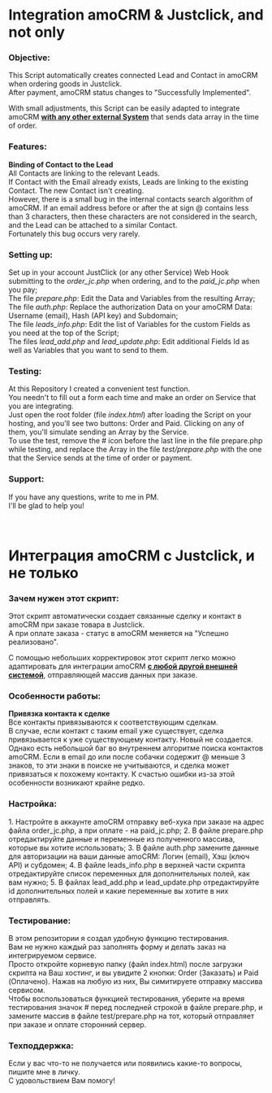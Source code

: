 <h1>Integration amoCRM & Justclick, and not only</h1>

<h3>Objective:</h3>

This Script automatically creates connected Lead and Contact in amoCRM when ordering goods in Justclick.
<br/>After payment, amoCRM status changes to "Successfully Implemented".

With small adjustments, this Script can be easily adapted to integrate amoCRM <b><u>with any other external System</u></b> that sends data array in the time of order.

<h3>Features:</h3>

<b>Binding of Contact to the Lead</b>
<br/>All Contacts are linking to the relevant Leads.
<br/>If Contact with the Email already exists, Leads are linking to the existing Contact. The new Contact isn't creating.
<br/>However, there is a small bug in the internal contacts search algorithm of amoCRM. If an email address before or after the at sign @ contains less than 3 characters, then these characters are not considered in the search, and the Lead can be attached to a similar Contact. <br/>Fortunately this bug occurs very rarely.

<h3>Setting up:</h3>

Set up in your account JustClick (or any other Service) Web Hook submitting to the <i>order_jc.php</i> when ordering, and to the <i>paid_jc.php</i> when you pay;
<br/>The file <i>prepare.php</i>: Edit the Data and Variables from the resulting Array;
<br/>The file <i>auth.php</i>: Replace the authorization Data on your amoCRM Data: Username (email), Hash (API key) and Subdomain;
<br/>The file <i>leads_info.php</i>: Edit the list of Variables for the custom Fields as you need at the top of the Script;
<br/>The files <i>lead_add.php</i> and <i>lead_update.php</i>: Edit additional Fields Id as well as Variables that you want to send to them.

<h3>Testing:</h3>

At this Repository I created a convenient test function.
<br/>You needn't to fill out a form each time and make an order on Service that you are integrating.
<br/>Just open the root folder (file <i>index.html</i>) after loading the Script on your hosting, and you'll see two buttons: Order and Paid. Clicking on any of them, you'll simulate sending an Array by the Service.
<br/>To use the test, remove the # icon before the last line in the file prepare.php while testing, and replace the Array in the file <i>test/prepare.php</i> with the one that the Service sends at the time of order or payment.

<h3>Support:</h3>

If you have any questions, write to me in PM.
<br>I'll be glad to help you!
<br/><br/><br/>


<h1>Интеграция amoCRM с Justclick, и не только</h1>

<h3>Зачем нужен этот скрипт:</h3>
Этот скрипт автоматически создает связанные сделку и контакт в amoCRM при заказе товара в Justclick.
<br>А при оплате заказа - статус в amoCRM меняется на "Успешно реализовано".

С помощью небольших корректировок этот скрипт легко можно адаптировать для интеграции amoCRM <b><u>с любой другой внешней системой</u></b>, отправляющей массив данных при заказе.

<h3>Особенности работы:</h3>
<b>Привязка контакта к сделке</b>
<br>Все контакты привязываются к соответствующим сделкам.
<br>В случае, если контакт с таким email уже существует, сделка привязывается к уже существующему контакту. Новый не создается.
<br>Однако есть небольшой баг во внутреннем алгоритме поиска контактов amoCRM. Если в email до или после собачки содержит @ меньше 3 знаков, то эти знаки в поиске не учитываются, и сделка может привязаться к похожему контакту. К счастью ошибки из-за этой особенности возникают крайне редко.

<h3>Настройка:</h3>
1. Настройте в аккаунте amoCRM отправку веб-хука при заказе на адрес файла order_jc.php, а при оплате - на paid_jc.php;
2. В файле prepare.php отредактируйте данные и переменные из полученного массива, которые вы хотите использовать;
3. В файле auth.php замените данные для авторизации на ваши данные amoCRM: Логин (email), Хэш (ключ API) и субдомен;
4. В файле leads_info.php в верхней части скрипта отредактируйте список переменных для дополнительных полей, как вам нужно;
5. В файлах lead_add.php и lead_update.php отредактируйте id дополнительных полей и какие переменные вы хотите в них отправлять.

<h3>Тестирование:</h3>
В этом репозитории я создал удобную функцию тестирования. 
<br>Вам не нужно каждый раз заполнять форму и делать заказ на интегрируемом сервисе. 
<br>Просто откройте корневую папку (файл index.html) после загрузки скрипта на Ваш хостинг, и вы увидите 2 кнопки: Order (Заказать) и Paid (Оплачено). Нажав на любую из них, Вы симитируете отправку массива сервисом.
<br>Чтобы воспользоваться функцией тестирования, уберите на время тестирования значок # перед последней строкой в файле prepare.php, и замените массив в файле test/prepare.php на тот, который отправляет при заказе и оплате сторонний сервер.

<h3>Техподдержка:</h3>
Если у вас что-то не получается или появились какие-то вопросы, пишите мне в личку. 
<br>С удовольствием Вам помогу!
